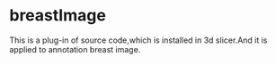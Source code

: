 # breastImage
This is a plug-in of source code,which is installed in 3d slicer.And it is applied to annotation breast image. 
